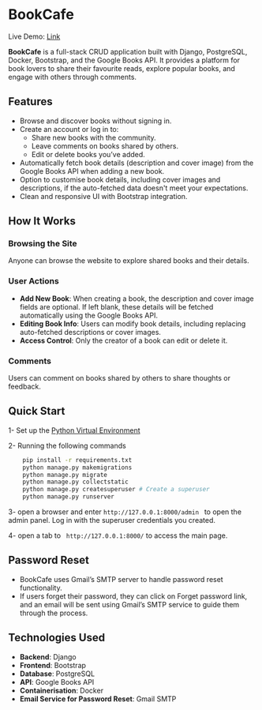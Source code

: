 # BookCafe

Live Demo: [Link](http://a1364t.pythonanywhere.com/)

**BookCafe** is a full-stack CRUD application built with Django, PostgreSQL, Docker, Bootstrap, and the Google Books API. It provides a platform for book lovers to share their favourite reads, explore popular books, and engage with others through comments.

## Features

- Browse and discover books without signing in.
- Create an account or log in to:
  - Share new books with the community.
  - Leave comments on books shared by others.
  - Edit or delete books you’ve added.
- Automatically fetch book details (description and cover image) from the Google Books API when adding a new book.
- Option to customise book details, including cover images and descriptions, if the auto-fetched data doesn't meet your expectations.
- Clean and responsive UI with Bootstrap integration.

## How It Works

### Browsing the Site

Anyone can browse the website to explore shared books and their details.

### User Actions

- **Add New Book**: When creating a book, the description and cover image fields are optional. If left blank, these details will be fetched automatically using the Google Books API.
- **Editing Book Info**: Users can modify book details, including replacing auto-fetched descriptions or cover images.
- **Access Control**: Only the creator of a book can edit or delete it.

### Comments

Users can comment on books shared by others to share thoughts or feedback.

## Quick Start

1- Set up the [Python Virtual Environment](https://developer.mozilla.org/en-US/docs/Learn/Server-side/Django/development_environment)

2- Running the following commands

```bash
    pip install -r requirements.txt
    python manage.py makemigrations
    python manage.py migrate
    python manage.py collectstatic
    python manage.py createsuperuser # Create a superuser
    python manage.py runserver
```

3- open a browser and enter `http://127.0.0.1:8000/admin ` to open the admin panel.
Log in with the superuser credentials you created.

4- open a tab to ` http://127.0.0.1:8000/` to access the main page.

## Password Reset

- BookCafe uses Gmail’s SMTP server to handle password reset functionality.
- If users forget their password, they can click on Forget password link, and an email will be sent using Gmail’s SMTP service to guide them through the process.

## Technologies Used

- **Backend**: Django
- **Frontend**: Bootstrap
- **Database**: PostgreSQL
- **API**: Google Books API
- **Containerisation**: Docker
- **Email Service for Password Reset**: Gmail SMTP
